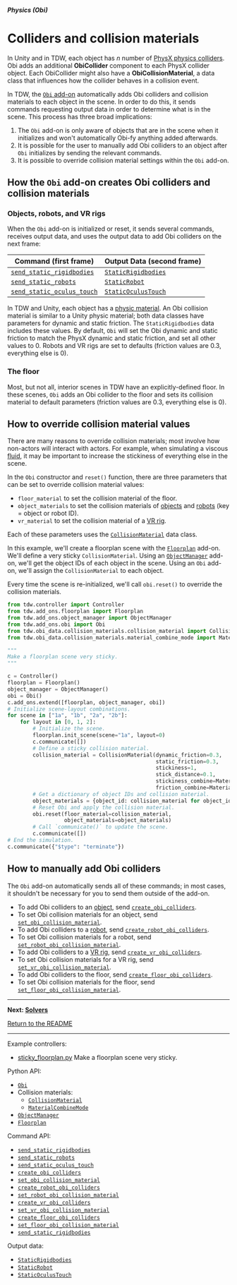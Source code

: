 ##### Physics (Obi)

# Colliders and collision materials

In Unity and in TDW, each object has *n* number of [PhysX physics colliders](../physx/physx.md). Obi adds an additional **ObiCollider** component to each PhysX collider object. Each ObiCollider might also have a **ObiCollisionMaterial**, a data class that influences how the collider behaves in a collision event.

In TDW, the  [`Obi` add-on](../../python/add_ons/obi.md) automatically adds Obi colliders and collision materials to each object in the scene. In order to do this, it sends commands requesting output data in order to determine what is in the scene. This process has three broad implications:

1. The `Obi` add-on is only aware of objects that are in the scene when it initializes and won't automatically Obi-fy anything added afterwards.
2. It is possible for the user to manually add Obi colliders to an object after `Obi` initializes by sending the relevant commands.
2. It is possible to override collision material settings within the `Obi` add-on.

## How the `Obi` add-on creates Obi colliders and collision materials

### Objects, robots, and VR rigs

When the `Obi` add-on is initialized or reset, it sends several commands, receives output data, and uses the output data to add Obi colliders on the next frame:

| Command (first frame) | Output Data (second frame) |
| ------- | ----------- |
| [`send_static_rigidbodies`](../../api/command_api.md#send_static_rigidbodies) | [`StaticRigidbodies`](../../api/output_data.md#StaticRigidbodies) |
| [`send_static_robots`](../../api/command_api.md#send_static_rigidbodies) | [`StaticRobot`](../../api/output_data.md#StaticRobot) |
| [`send_static_oculus_touch`](../../api/command_api.md#send_static_oculus_touch) | [`StaticOculusTouch`](../../api/output_data.md#StaticOculusTouch) |

In TDW and Unity, each object has a [physic material](../physx/physics_objects.md). An Obi collision material is similar to a Unity physic material; both data classes have parameters for dynamic and static friction. The `StaticRigidbodies` data includes these values. By default, `Obi` will set the Obi dynamic and static friction to match the PhysX dynamic and static friction, and set all other values to 0. Robots and VR rigs are set to defaults (friction values are 0.3, everything else is 0).

### The floor

Most, but not all, interior scenes in TDW have an explicitly-defined floor. In these scenes, `Obi` adds an Obi collider to the floor and sets its collision material to default parameters (friction values are 0.3, everything else is 0).

## How to override collision material values

There are many reasons to override collision materials; most involve how non-actors will interact with actors. For example, when simulating a viscous [fluid](fluids.md), it may be important to increase the stickiness of everything else in the scene.

In the `Obi` constructor and `reset()` function, there are three parameters that can be set to override collision material values:

- `floor_material` to set the collision material of the floor.
- `object_materials` to set the collision materials of  [objects](../core_concepts/objects.md) and [robots](../robots/overview.md) (key = object or robot ID).
- `vr_material` to set the collision material of a [VR rig](../vr/overview.md).

Each of these parameters uses the [`CollisionMaterial`](../../python/obi_data/collision_materials/collision_material.md) data class.

In this example, we'll create a floorplan scene with the [`Floorplan`](../../python/add_ons/floorplan.md) add-on. We'll define a very sticky `CollisionMaterial`. Using an [`ObjectManager`](../../python/add_ons/object_manager.md) add-on, we'll get the object IDs of each object in the scene. Using an `Obi` add-on, we'll assign the `CollisionMaterial` to each object.

Every time the scene is re-initialized, we'll call `obi.reset()` to override the collision materials.

```python
from tdw.controller import Controller
from tdw.add_ons.floorplan import Floorplan
from tdw.add_ons.object_manager import ObjectManager
from tdw.add_ons.obi import Obi
from tdw.obi_data.collision_materials.collision_material import CollisionMaterial
from tdw.obi_data.collision_materials.material_combine_mode import MaterialCombineMode

"""
Make a floorplan scene very sticky.
"""

c = Controller()
floorplan = Floorplan()
object_manager = ObjectManager()
obi = Obi()
c.add_ons.extend([floorplan, object_manager, obi])
# Initialize scene-layout combinations.
for scene in ["1a", "1b", "2a", "2b"]:
    for layout in [0, 1, 2]:
        # Initialize the scene.
        floorplan.init_scene(scene="1a", layout=0)
        c.communicate([])
        # Define a sticky collision material.
        collision_material = CollisionMaterial(dynamic_friction=0.3,
                                               static_friction=0.3,
                                               stickiness=1,
                                               stick_distance=0.1,
                                               stickiness_combine=MaterialCombineMode.average,
                                               friction_combine=MaterialCombineMode.average)
        # Get a dictionary of object IDs and collision material.
        object_materials = {object_id: collision_material for object_id in object_manager.objects_static}
        # Reset Obi and apply the collision material.
        obi.reset(floor_material=collision_material,
                  object_materials=object_materials)
        # Call `communicate()` to update the scene.
        c.communicate([])
# End the simulation.
c.communicate({"$type": "terminate"})

```

## How to manually add Obi colliders

The `Obi` add-on automatically sends all of these commands; in most cases, it shouldn't be necessary for you to send them outside of the add-on.

- To add Obi colliders to an [object](../core_concepts/objects.md), send [`create_obi_colliders`](../../api/command_api.md#create_obi_colliders). 
- To set Obi collision materials for an object, send [`set_obi_collision_material`](../../api/command_api.md#set_obi_collision_material). 
- To add Obi colliders to a [robot](../robots/overview.md), send [`create_robot_obi_colliders`](../../api/command_api.md#create_robot_obi_colliders).
- To set Obi collision materials for a robot, send [`set_robot_obi_collision_material`](../../api/command_api.md#set_robot_obi_collision_material).
- To add Obi colliders to a [VR rig](../vr/overview.md), send [`create_vr_obi_colliders`](../../api/command_api.md#create_vr_obi_colliders).
- To set Obi collision materials for a VR rig, send [`set_vr_obi_collision_material`](../../api/command_api.md#set_vr_obi_collision_material).
- To add Obi colliders to the floor, send [`create_floor_obi_colliders`](../../api/command_api.md#create_floor_obi_colliders).
- To set Obi collision materials for the floor, send [`set_floor_obi_collision_material`](../../api/command_api.md#set_floor_obi_collision_material).

***

**Next: [Solvers](solvers.md)**

[Return to the README](../../../README.md)

***

Example controllers:

- [sticky_floorplan.py](https://github.com/threedworld-mit/tdw/blob/master/Python/example_controllers/obi/sticky_floorplan.py) Make a floorplan scene very sticky.

Python API:

- [`Obi`](../../python/add_ons/obi.md)
- Collision materials:
  - [`CollisionMaterial`](../../python/obi_data/collision_materials/collision_material.md)
  - [`MaterialCombineMode`](../../python/obi_data/collision_materials/material_combine_mode.md)
- [`ObjectManager`](../../python/add_ons/object_manager.md)
- [`Floorplan`](../../python/add_ons/floorplan.md)

Command API:

- [`send_static_rigidbodies`](../../api/command_api.md#send_static_rigidbodies)
- [`send_static_robots`](../../api/command_api.md#send_static_robots)
- [`send_static_oculus_touch`](../../api/command_api.md#send_static_oculus_touch)
- [`create_obi_colliders`](../../api/command_api.md#create_obi_colliders)
- [`set_obi_collision_material`](../../api/command_api.md#set_obi_collision_material)
- [`create_robot_obi_colliders`](../../api/command_api.md#create_robot_obi_colliders)
- [`set_robot_obi_collision_material`](../../api/command_api.md#set_robot_obi_collision_material)
- [`create_vr_obi_colliders`](../../api/command_api.md#create_vr_obi_colliders)
- [`set_vr_obi_collision_material`](../../api/command_api.md#set_vr_obi_collision_material)
- [`create_floor_obi_colliders`](../../api/command_api.md#create_floor_obi_colliders)
- [`set_floor_obi_collision_material`](../../api/command_api.md#set_floor_obi_collision_material)
- [`send_static_rigidbodies`](../../api/command_api.md#send_static_rigidbodies)

Output data:

- [`StaticRigidbodies`](../../api/output_data.md#StaticRigidbodies)
- [`StaticRobot`](../../api/output_data.md#StaticRobot)
- [`StaticOculusTouch`](../../api/output_data.md#StaticOculusTouch)

